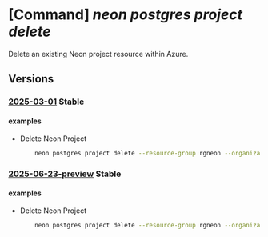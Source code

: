 # [Command] _neon postgres project delete_

Delete an existing Neon project resource within Azure.

## Versions

### [2025-03-01](/Resources/mgmt-plane/L3N1YnNjcmlwdGlvbnMve30vcmVzb3VyY2Vncm91cHMve30vcHJvdmlkZXJzL25lb24ucG9zdGdyZXMvb3JnYW5pemF0aW9ucy97fS9wcm9qZWN0cy97fQ==/2025-03-01.xml) **Stable**

<!-- mgmt-plane /subscriptions/{}/resourcegroups/{}/providers/neon.postgres/organizations/{}/projects/{} 2025-03-01 -->

#### examples

- Delete Neon Project
    ```bash
        neon postgres project delete --resource-group rgneon --organization-name org-cli-test --project-id old-frost-16758796
    ```

### [2025-06-23-preview](/Resources/mgmt-plane/L3N1YnNjcmlwdGlvbnMve30vcmVzb3VyY2Vncm91cHMve30vcHJvdmlkZXJzL25lb24ucG9zdGdyZXMvb3JnYW5pemF0aW9ucy97fS9wcm9qZWN0cy97fQ==/2025-06-23-preview.xml) **Stable**

<!-- mgmt-plane /subscriptions/{}/resourcegroups/{}/providers/neon.postgres/organizations/{}/projects/{} 2025-06-23-preview -->

#### examples

- Delete Neon Project
    ```bash
        neon postgres project delete --resource-group rgneon --organization-name org-cli-test --project-id old-frost-16758796
    ```
